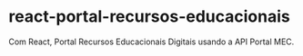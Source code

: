 # react-portal-recursos-educacionais
Com React, Portal Recursos Educacionais Digitais usando a API Portal MEC.

